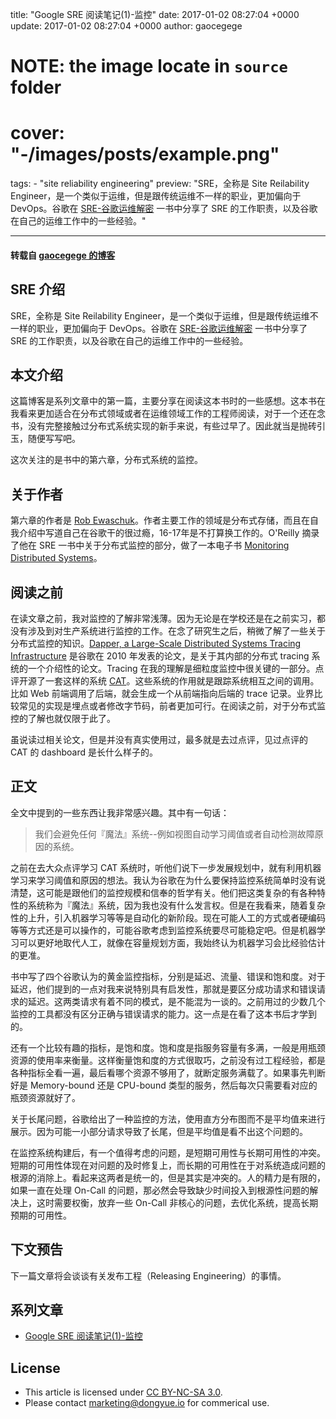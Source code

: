 title: "Google SRE 阅读笔记(1)-监控"
date: 2017-01-02 08:27:04 +0000
update: 2017-01-02 08:27:04 +0000
author: gaocegege
# NOTE: the image locate in `source` folder
# cover: "-/images/posts/example.png"
tags:
    - "site reliability engineering"
preview: "SRE，全称是 Site Reilability Engineer，是一个类似于运维，但是跟传统运维不一样的职业，更加偏向于 DevOps。谷歌在 [SRE-谷歌运维解密](https://book.douban.com/subject/26875239/) 一书中分享了 SRE 的工作职责，以及谷歌在自己的运维工作中的一些经验。"

---

#### 转载自 [gaocegege 的博客](http://gaocegege.com/Blog/%E9%98%85%E8%AF%BB/sre-0)

## SRE 介绍

SRE，全称是 Site Reilability Engineer，是一个类似于运维，但是跟传统运维不一样的职业，更加偏向于 DevOps。谷歌在 [SRE-谷歌运维解密](https://book.douban.com/subject/26875239/) 一书中分享了 SRE 的工作职责，以及谷歌在自己的运维工作中的一些经验。

## 本文介绍

这篇博客是系列文章中的第一篇，主要分享在阅读这本书时的一些感想。这本书在我看来更加适合在分布式领域或者在运维领域工作的工程师阅读，对于一个还在念书，没有完整接触过分布式系统实现的新手来说，有些过早了。因此就当是抛砖引玉，随便写写吧。

这次关注的是书中的第六章，分布式系统的监控。

## 关于作者

第六章的作者是 [Rob Ewaschuk](https://www.linkedin.com/in/robewaschuk)。作者主要工作的领域是分布式存储，而且在自我介绍中写道自己在谷歌干的很过瘾，16-17年是不打算换工作的。O'Reilly 摘录了他在 SRE 一书中关于分布式监控的部分，做了一本电子书 [Monitoring Distributed Systems](http://www.oreilly.com/webops-perf/free/monitoring-distributed-systems.csp)。

## 阅读之前

在读文章之前，我对监控的了解非常浅薄。因为无论是在学校还是在之前实习，都没有涉及到对生产系统进行监控的工作。在念了研究生之后，稍微了解了一些关于分布式监控的知识。[Dapper, a Large-Scale Distributed Systems Tracing Infrastructure](https://static.googleusercontent.com/media/research.google.com/zh-CN//pubs/archive/36356.pdf) 是谷歌在 2010 年发表的论文，是关于其内部的分布式 tracing 系统的一个介绍性的论文。Tracing 在我的理解是细粒度监控中很关键的一部分。点评开源了一套这样的系统 [CAT](https://github.com/dianping/cat)。这些系统的作用就是跟踪系统相互之间的调用。比如 Web 前端调用了后端，就会生成一个从前端指向后端的 trace 记录。业界比较常见的实现是埋点或者修改字节码，前者更加可行。在阅读之前，对于分布式监控的了解也就仅限于此了。

虽说读过相关论文，但是并没有真实使用过，最多就是去过点评，见过点评的 CAT 的 dashboard 是长什么样子的。

## 正文

全文中提到的一些东西让我非常感兴趣。其中有一句话：

>我们会避免任何『魔法』系统--例如视图自动学习阈值或者自动检测故障原因的系统。

之前在去大众点评学习 CAT 系统时，听他们说下一步发展规划中，就有利用机器学习来学习阈值和原因的想法。我认为谷歌在为什么要保持监控系统简单时没有说清楚，这可能是跟他们的监控规模和信奉的哲学有关。他们把这类复杂的有各种特性的系统称为『魔法』系统，因为我也没有什么发言权。但是在我看来，随着复杂性的上升，引入机器学习等等是自动化的新阶段。现在可能人工的方式或者硬编码等等方式还是可以操作的，可能谷歌考虑到监控系统要尽可能稳定吧。但是机器学习可以更好地取代人工，就像在容量规划方面，我始终认为机器学习会比经验估计的更准。

书中写了四个谷歌认为的黄金监控指标，分别是延迟、流量、错误和饱和度。对于延迟，他们提到的一点对我来说特别具有启发性，那就是要区分成功请求和错误请求的延迟。这两类请求有着不同的模式，是不能混为一谈的。之前用过的少数几个监控的工具都没有区分正确与错误请求的能力。这一点是在看了这本书后才学到的。

还有一个比较有趣的指标，是饱和度。饱和度是指服务容量有多满，一般是用瓶颈资源的使用率来衡量。这样衡量饱和度的方式很取巧，之前没有过工程经验，都是各种指标全看一遍，最后看哪个资源不够用了，就断定服务满载了。如果事先判断好是 Memory-bound 还是 CPU-bound 类型的服务，然后每次只需要看对应的瓶颈资源就好了。

关于长尾问题，谷歌给出了一种监控的方法，使用直方分布图而不是平均值来进行展示。因为可能一小部分请求导致了长尾，但是平均值是看不出这个问题的。

在监控系统构建后，有一个值得考虑的问题，是短期可用性与长期可用性的冲突。短期的可用性体现在对问题的及时修复上，而长期的可用性在于对系统造成问题的根源的消除上。看起来这两者是统一的，但是其实是冲突的。人的精力是有限的，如果一直在处理 On-Call 的问题，那必然会导致缺少时间投入到根源性问题的解决上，这时需要权衡，放弃一些 On-Call 非核心的问题，去优化系统，提高长期预期的可用性。

## 下文预告

下一篇文章将会谈谈有关发布工程（Releasing Engineering）的事情。

## 系列文章

* [Google SRE 阅读笔记(1)-监控](http://blog.dongyueweb.com/google_sre_%E9%98%85%E8%AF%BB%E7%AC%94%E8%AE%B0%281%29-%E7%9B%91%E6%8E%A7.html)

## License

- This article is licensed under [CC BY-NC-SA 3.0](https://creativecommons.org/licenses/by-nc-sa/3.0/).
- Please contact <marketing@dongyue.io> for commerical use.
